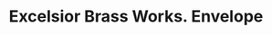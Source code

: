 ---
doi: 10.7916/D83X9JT2
date_other: '1893'
date_other_textual: '1893'
form: printed ephemera
genre:
- Envelopes
name:
- Excelsior Brass Works
object_in_context_url: https://biggert.cul.columbia.edu/items/view/ave_biggert_01754
subject_hierarchical_geographic:
- Dubuque, Iowa, United States
subject_name:
- Excelsior Brass Works
title: Excelsior Brass Works. Envelope
sort_title: Excelsior Brass Works. Envelope
call_number: ave_biggert_01754
coordinates:
- 42.504321,-90.686865
pid: ave_biggert_01754
identifiers: ave_biggert_01754
canvas_id: ldpd:397012
permalink: "/items/ave_biggert_01754/"
layout: iiif-image-page
---